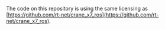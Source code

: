 The code on this repository is using the same licensing as [https://github.com/rt-net/crane_x7_ros](https://github.com/rt-net/crane_x7_ros).
